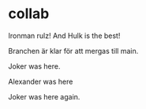 # collab

Ironman rulz!
And Hulk is the best!

Branchen är klar för att mergas till main.

Joker was here.

Alexander was here

Joker was here again.
